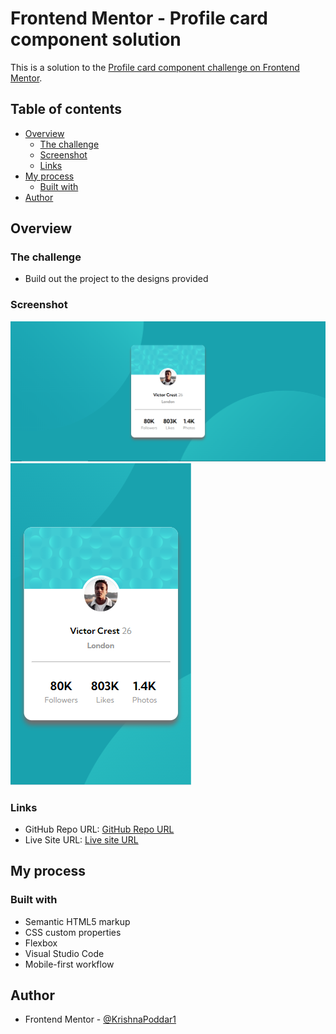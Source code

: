 # Frontend Mentor - Profile card component solution

This is a solution to the [Profile card component challenge on Frontend Mentor](https://www.frontendmentor.io/challenges/profile-card-component-cfArpWshJ). 

## Table of contents

- [Overview](#overview)
  - [The challenge](#the-challenge)
  - [Screenshot](#screenshot)
  - [Links](#links)
- [My process](#my-process)
  - [Built with](#built-with)
- [Author](#author)

## Overview

### The challenge

- Build out the project to the designs provided

### Screenshot

![Desktop View](output/DesktopView.PNG)
![Mobile View](output/Mobileview.PNG)

### Links

- GitHub Repo URL: [GitHub Repo URL](https://your-solution-url.com)
- Live Site URL: [Live site URL](https://your-live-site-url.com)

## My process

### Built with

- Semantic HTML5 markup
- CSS custom properties
- Flexbox
- Visual Studio Code
- Mobile-first workflow

## Author

- Frontend Mentor - [@KrishnaPoddar1](https://www.frontendmentor.io/profile/KrishnaPoddar1)
